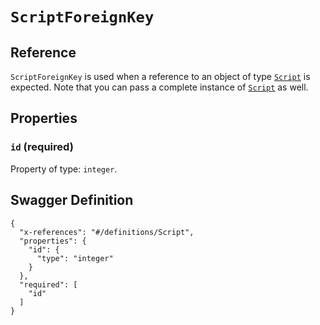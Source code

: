 # `ScriptForeignKey` #





## Reference ##

`ScriptForeignKey` is used when a reference to an object of type [`Script`](./../definitions/Script.mkd) is expected.
Note that you can pass a complete instance of [`Script`](./../definitions/Script.mkd) as well.


## Properties ##

### `id` (required) ###




Property of type: `integer`.






## Swagger Definition ##

    {
      "x-references": "#/definitions/Script", 
      "properties": {
        "id": {
          "type": "integer"
        }
      }, 
      "required": [
        "id"
      ]
    }
